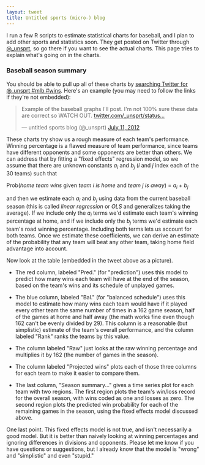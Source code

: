 ```yaml
---
layout: tweet
title: Untitled sports (micro-) blog
---
```


I run a few R scripts to estimate statistical charts for baseball, and
I plan to add other sports and statistics soon. They get posted on Twitter
through [@_unsprt](https://twitter.com/intent/user?screen_name=_unsprt),
so go there if you want to see the actual charts. This page tries to explain
what's going on in the charts.

### Baseball season summary

You should be able to pull up all of these charts by 
[searching Twitter for @_unsprt #mlb #wins](https://twitter.com/#!/search/realtime/%40_unsprt%20%23mlb%20%23wins).
Here's an example (you may need to follow the links if they're not embedded):
<blockquote class="twitter-tweet tw-align-center"><p>Example of the baseball graphs I'll post. I'm not 100% sure these data are correct so WATCH OUT. <a href="http://t.co/mRiXSsYh" title="http://twitter.com/_unsprt/status/223067400361345024/photo/1">twitter.com/_unsprt/status…</a></p>&mdash; untitled sports blog (@_unsprt) <a href="https://twitter.com/_unsprt/status/223067400361345024" data-datetime="2012-07-11T14:53:07+00:00">July 11, 2012</a></blockquote>

These charts try show us a rough measure of each team's performance.
Winning percentage is a flawed measure of team performance, since
teams have different opponents and some opponents are better than
others. We can address that by fitting a "fixed effects" regression
model, so we assume that there are unknown constants
<i>a<sub>i</sub></i> and <i>b<sub>j</sub></i> (<i>i</i> and <i>j</i>
index each of the 30 teams) such that

Prob(<i>home team wins</i> given <i>team i is home</i> and <i>team j is away</i>) = <i>a<sub>i</sub></i> + <i>b<sub>j</sub></i>

and then we estimate each <i>a<sub>i</sub></i> and
<i>b<sub>j</sub></i> using data from the current baseball season (this
is called <i>linear regression</i> or <i>OLS</i> and generalizes
taking the average). If we include only the <i>a<sub>i</sub></i> terms
we'd estimate each team's winning percentage at home, and if we
include only the <i>b<sub>j</sub></i> terms we'd estimate each team's
road winning percentage. Including both terms lets us account for both
teams. Once we estimate these coefficients, we can derive an estimate
of the probability that any team will beat any other team, taking home
field advantage into account.

Now look at the table (embedded in the tweet above as a picture). 

* The red column, labeled "Pred." (for "prediction") uses this model
  to predict how many wins each team will have at the end of the
  season, based on the team's wins and its schedule of unplayed games.

* The blue column, labeled "Bal." (for "balanced schedule") uses this
  model to estimate how many wins each team would have if it played
  every other team the same number of times in a 162 game season, half
  of the games at home and half away (the math works fine even though
  162 can't be evenly divided by 29). This column is a reasonable
  (but simplistic) estimate of the team's overall performance, and the 
  column labeled "Rank" ranks the teams by this value.

* The column labeled "Raw" just looks at the raw winning percentage
  and multiplies it by 162 (the number of games in the season).

* The column labeled "Projected wins" plots each of those three
  columns for each team to make it easier to compare them.

* The last column, "Season summary..." gives a time series plot for
  each team with two regions. The first region plots the team's
  win/loss record for the overall season, with wins coded as one and
  losses as zero. The second region plots the predicted win
  probability for each of the remaining games in the season, using the
  fixed effects model discussed above.
  
One last point. This fixed effects model is not true, and isn't
necessarily a good model. But it is better than naively looking at
winning percentages and ignoring differences in divisions and
opponents. Please let me know if you have questions or suggestions,
but I already know that the model is "wrong" and "simplistic" and even
"stupid."